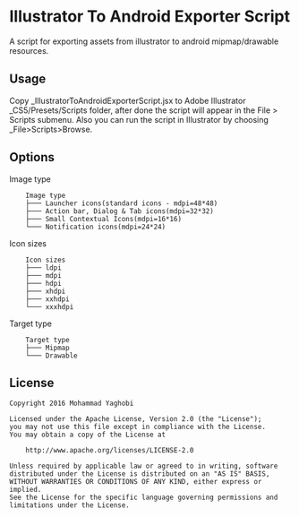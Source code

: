 Illustrator To Android Exporter Script
=================================

A script for exporting assets from illustrator to android mipmap/drawable resources.

Usage
---
Copy _IllustratorToAndroidExporterScript.jsx to Adobe Illustrator _CS5/Presets/Scripts folder, after done the script will appear in the File > Scripts submenu.
Also you can run the script in Illustrator by choosing _File>Scripts>Browse.

Options
---
Image type
```
	Image type
	├─── Launcher icons(standard icons - mdpi=48*48)
	├─── Action bar, Dialog & Tab icons(mdpi=32*32)
	├─── Small Contextual Icons(mdpi=16*16)
	└─── Notification icons(mdpi=24*24)
```

Icon sizes
```
	Icon sizes
	├─── ldpi
	├─── mdpi
	├─── hdpi
	├─── xhdpi
	├─── xxhdpi
	└─── xxxhdpi
```

Target type
```
	Target type
	├─── Mipmap
	└─── Drawable
```



License
---
```
Copyright 2016 Mohammad Yaghobi

Licensed under the Apache License, Version 2.0 (the "License");
you may not use this file except in compliance with the License.
You may obtain a copy of the License at

    http://www.apache.org/licenses/LICENSE-2.0

Unless required by applicable law or agreed to in writing, software
distributed under the License is distributed on an "AS IS" BASIS,
WITHOUT WARRANTIES OR CONDITIONS OF ANY KIND, either express or implied.
See the License for the specific language governing permissions and
limitations under the License.
```
